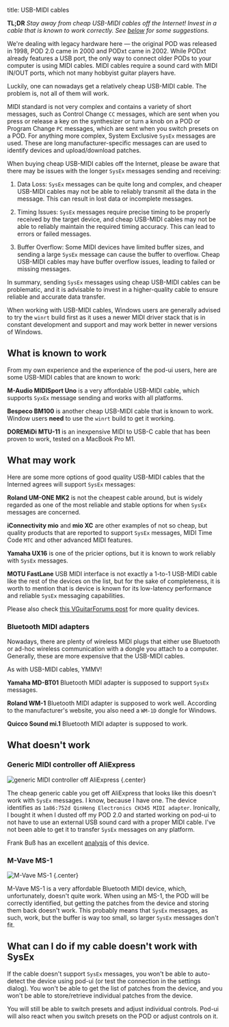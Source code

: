 title: USB-MIDI cables

**TL;DR** *Stay away from cheap USB-MIDI cables off the Internet!
Invest in a cable that is known to work correctly. See [below](#known-to-work)
for some suggestions.* 

We're dealing with legacy hardware here &mdash; the original POD was released
in 1998, POD 2.0 came in 2000 and PODxt came in 2002. While PODxt already
features a USB port, the only way to connect older PODs to your computer
is using MIDI cables. MIDI cables require a sound card with MIDI IN/OUT
ports, which not many hobbyist guitar players have.

Luckily, one can nowadays get a relatively cheap USB-MIDI cable. The problem
is, not all of them will work.

MIDI standard is not very complex and contains a variety of short messages,
such as Control Change `CC` messages, which are sent when you press or
release a key on the synthesizer or turn a knob on a POD or Program Change
`PC` messages, which are sent when you switch presets on a POD. For anything
more complex, System Exclusive `SysEx` messages are used. These are long
manufacturer-specific messages can are used to identify devices and
upload/download patches.

When buying cheap USB-MIDI cables off the Internet, please be aware that
there may be issues with the longer `SysEx` messages sending and receiving:

1. Data Loss: `SysEx` messages can be quite long and complex, and cheaper 
   USB-MIDI cables may not be able to reliably transmit all the data in
   the message. This can result in lost data or incomplete messages.

2. Timing Issues: `SysEx` messages require precise timing to be properly
   received by the target device, and cheap USB-MIDI cables may not be
   able to reliably maintain the required timing accuracy. This can lead
   to errors or failed messages.

3. Buffer Overflow: Some MIDI devices have limited buffer sizes, and
   sending a large `SysEx` message can cause the buffer to overflow. Cheap
   USB-MIDI cables may have buffer overflow issues, leading to failed or
   missing messages.

In summary, sending `SysEx` messages using cheap USB-MIDI cables can
be problematic, and it is advisable to invest in a higher-quality cable
to ensure reliable and accurate data transfer.

When working with USB-MIDI cables, Windows users are generally advised to 
try the `winrt` build first as it uses a newer MIDI driver stack that is
in constant development and support and may work better in newer versions 
of Windows.

## <a name=known-to-work></a> What is known to work

From my own experience and the experience of the pod-ui users, here are
some USB-MIDI cables that are known to work:

**M-Audio MIDISport Uno** is a very affordable USB-MIDI cable, which
supports `SyxEx` message sending and works with all platforms.

**Bespeco BM100** is another cheap USB-MIDI cable that is known to work.
Window users **need** to use the `winrt` build to get it working.

**DOREMiDi MTU-11** is an inexpensive MIDI to USB-C cable that has
been proven to work, tested on a MacBook Pro M1.  

## What may work

Here are some more options of good quality USB-MIDI cables that
the Interned agrees will support `SysEx` messages:

**Roland UM-ONE MK2** is not the cheapest cable around, but is
widely regarded as one of the most reliable and stable options for
when `SysEx` messages are concerned.

**iConnectivity mio** and **mio XC** are other examples of not so
cheap, but quality products that are reported to support `SysEx`
messages, MIDI Time Code `MTC` and other advanced MIDI features.

**Yamaha UX16** is one of the pricier options, but it is known
to work reliably with `SysEx` messages.

**MOTU FastLane** USB MIDI interface is not exactly a 1-to-1
USB-MIDI cable like the rest of the devices on the list, but for
the sake of completeness, it is worth to mention that is device
is known for  its low-latency performance and reliable `SysEx`
messaging capabilities.

Please also check [this VGuitarForums post](https://www.vguitarforums.com/smf/index.php?topic=21480.0)
for more quality devices.

### Bluetooth MIDI adapters

Nowadays, there are plenty of wireless MIDI plugs that either
use Bluetooth or ad-hoc wireless communication with a dongle
you attach to a computer. Generally, these are more expensive
that the USB-MIDI cables.

As with USB-MIDI cables, YMMV!

**Yamaha MD-BT01** Bluetooth MIDI adapter is supposed to support
`SysEx` messages.

**Roland WM-1** Bluetooth MIDI adapter is supposed to work
well. According to the manufacturer's website, you also need
a `WM-1D` dongle for Windows.

**Quicco Sound mi.1** Bluetooth MIDI adapter is supposed to
work.

## What doesn't work

### Generic MIDI controller off AliExpress

![generic MIDI controller off AliExpress]({static}/images/usb-midi/chinese-usb-midi.png)
{.center}

The cheap generic cable you get off AliExpress that looks like this
doesn't work with `SysEx` messages. I know, because I have one.
The device identifies as `1a86:752d QinHeng Electronics CH345 MIDI adapter`.
Ironically, I bought it when I dusted off my POD 2.0 and started
working on pod-ui to not have to use an external USB sound card
with a proper MIDI cable. I've not been able to get it to transfer
`SysEx` messages on any platform.

Frank Buß has an excellent [analysis](https://frank-buss.de/midi/)
of this device.

### M-Vave MS-1

![M-Vave MS-1]({static}/images/usb-midi/mvave-ms1.jpg)
{.center}

M-Vave MS-1 is a very affordable Bluetooth MIDI device, which,
unfortunately, doesn't quite work. When using an MS-1, the POD
will be correctly identified, but getting the patches from the
device and storing them back doesn't work. This probably means
that `SysEx` messages, as such, work, but the buffer is way too
small, so larger `SysEx` messages don't fit.

## What can I do if my cable doesn't work with SysEx

If the cable doesn't support `SysEx` messages, you won't be able
to auto-detect the device using pod-ui (or test the connection
in the settings dialog). You won't be able to get the list of
patches from the device, and you won't be able to store/retrieve
individual patches from the device.

You will still be able to switch presets and adjust individual
controls. Pod-ui will also react when you switch presets on
the POD or adjust controls on it.
